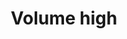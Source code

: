 ---
title: Volume high
tags: ["volume", "high", "sound", "audio", "level", "meter", "measurement", "loud"]
icon: volume-high
svg: '<svg xmlns="http://www.w3.org/2000/svg" width="24" height="24" fill="none" viewBox="0 0 24 24" stroke-width="1.5" stroke-linecap="round" stroke-linejoin="round" stroke="currentColor"><path d="M13 3v18c-3.5 0-6.1-4.58-6.1-4.58s-3.9.586-3.9-1V8.505c0-1.586 3.9-1 3.9-1S9.5 3 13 3m5.1 16c3.866-3.866 3.866-10.134 0-14"/><path d="M16 16a5.657 5.657 0 0 0 0-8"/></svg>'
---